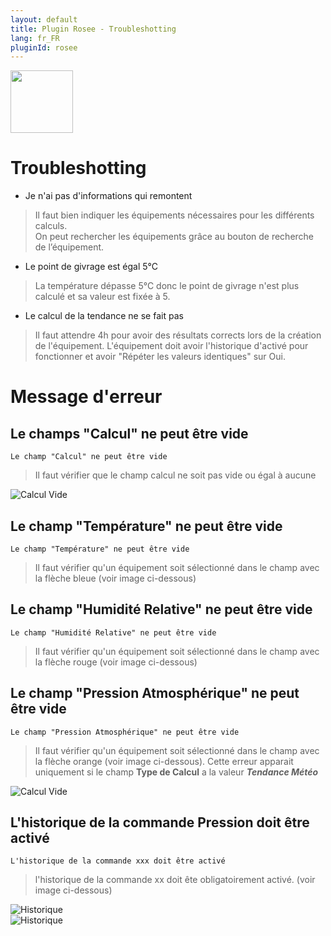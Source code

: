 ```yaml
---
layout: default
title: Plugin Rosee - Troubleshotting
lang: fr_FR
pluginId: rosee
---
```


<img src="{{site.baseurl}}/plugin-rosee/{{site.img}}/rosee_icon.png" class="pluginLogo" width="100" />

# Troubleshotting

- Je n'ai pas d'informations qui remontent

> Il faut bien indiquer les équipements nécessaires pour les différents calculs.<br/>
> On peut rechercher les équipements grâce au bouton de recherche de l’équipement.

- Le point de givrage est égal 5°C

> La température dépasse 5°C donc le point de givrage n'est plus calculé et sa valeur est fixée à 5.

- Le calcul de la tendance ne se fait pas

> Il faut attendre 4h pour avoir des résultats corrects lors de la création de l'équipement.
> L'équipement doit avoir l'historique d'activé pour fonctionner et avoir "Répéter les valeurs identiques" sur Oui.

# Message d'erreur

## Le champs "Calcul" ne peut être vide

```
Le champ "Calcul" ne peut être vide
```

> Il faut vérifier que le champ calcul ne soit pas vide ou égal à aucune<br/>

![Calcul Vide](../{{site.img}}/erreur_calcul_vide.png)

## Le champ "Température" ne peut être vide

```
Le champ "Température" ne peut être vide
```

> Il faut vérifier qu'un équipement soit sélectionné dans le champ avec la flèche bleue (voir image ci-dessous)<br/>

## Le champ "Humidité Relative" ne peut être vide

```
Le champ "Humidité Relative" ne peut être vide
```

> Il faut vérifier qu'un équipement soit sélectionné dans le champ avec la flèche rouge (voir image ci-dessous)<br/>

## Le champ "Pression Atmosphérique" ne peut être vide

```
Le champ "Pression Atmosphérique" ne peut être vide
```

> Il faut vérifier qu'un équipement soit sélectionné dans le champ avec la flèche orange (voir image ci-dessous). Cette erreur apparait uniquement si le champ **Type de Calcul** a la valeur **_Tendance Météo_**<br/>

![Calcul Vide](../{{site.img}}/erreur_champ_vide.png)

## L'historique de la commande Pression doit être activé

```
L'historique de la commande xxx doit être activé
```

> l'historique de la commande xx doit ête obligatoirement activé.
(voir image ci-dessous)<br/>

![Historique](../{{site.img}}/pression1.png)
<br/>
![Historique](../{{site.img}}/pression2.png)
